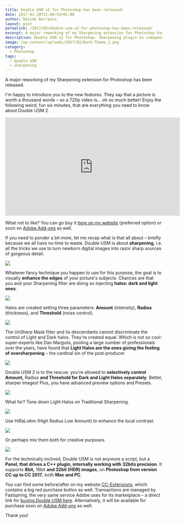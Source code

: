 ```yaml
---
title: Double USM v2 for Photoshop has been released!
date: 2017-02-20T21:49:53+01:00
author: Davide Barranca
layout: post
permalink: /2017/02/double-usm-v2-for-photoshop-has-been-released/
excerpt: A major reworking of my Sharpening extension for Photoshop has been released.
description: Double USM v2 for Photoshop. Sharpening plugin to independently control Amount, Radius and Threshold of Dark and Light halos.
image: /wp-content/uploads/2017/02/Dark-Theme_2.png
category:
  - Photoshop
tags:
  - Double USM
  - sharpening
---
```


A major reworking of my Sharpening extension for Photoshop has been released.

I'm happy to introduce you to the new features. They say that a picture is worth a thousand words – so a 720p video is... oh so much better! Enjoy the following weird, fun six minutes, that are everything you need to know about Double USM 2.

<iframe width="560" height="315" src="https://www.youtube.com/embed/G-sO5rKc2B0" frameborder="0" allow="accelerometer; autoplay; encrypted-media; gyroscope; picture-in-picture" allowfullscreen></iframe>

What not to like? You can go buy it [here on my website](http://sites.fastspring.com/barranca/product/doubleusm2) (preferred option) or soon on [Adobe Add-ons](https://creative.adobe.com/addons/products/17657) as well.

If you need to ponder a bit more, let me recap what is that all about – briefly because we all have no time to waste. Double USM is about **sharpening**, i.e. all the tricks we use to turn newborn digital images into razor sharp sources of gorgeous detail.

![](/wp-content/uploads/2017/02/llama@2x.jpg)

Whatever fancy technique you happen to use for this purpose, the goal is to visually **enhance the edges** of your picture's subjects. Chances are that you and your Sharpening filter are doing so injecting **halos: dark and light ones**.

![](/wp-content/uploads/2017/02/eye.jpg)

Halos are created setting three parameters: **Amount** (intensity), **Radius** (thickness), and **Threshold** (noise control).

![](/wp-content/uploads/2017/02/radiusAmount.jpg)

The UnSharp Mask filter and its descendants cannot discriminate the control of Light and Dark halos. They're created equal. Which is not so cool: super-experts like Dan Margulis, pooling a large number of professionals over the years, have found that **Light Halos are the ones giving the feeling of oversharpening** – the cardinal sin of the post-producer.

![](/wp-content/uploads/2017/02/curly.jpg)

Double USM 2 is to the rescue: you're allowed to **selectively control Amount,** Radius **and Threshold for Dark and Light Halos separately**. Better, sharper images! Plus, you have advanced preview options and Presets.

![](/wp-content/uploads/2017/02/Documentation.png)

What for? Tone down Light Halos on Traditional Sharpening.

![](/wp-content/uploads/2017/02/DoubleUSM_manual-4.jpg)

Use HiRaLoAm (High Radius Low Amount) to enhance the local contrast.

![](/wp-content/uploads/2017/02/DoubleUSM_manual-5.jpg)

Or perhaps mix them both for creative purposes.

![](/wp-content/uploads/2017/02/DoubleUSM_manual-6.jpg)

For the technically inclined, Double USM is not anymore a script, but a **Panel, that drives a C++ plugin, internally working with 32bits precision**. It supports **8bit,** 16bit **and 32bit (HDR) images**, on **Photoshop from version CC up to CC 2017**, both **Mac and PC**.

You can find some before/after on my website [CC-Extensions](http://www.cc-extensions.com), which contains a big red purchase button as well. Transactions are managed by Fastspring, the very same service Adobe uses for its marketplace – a direct link for [buying Double USM here](http://sites.fastspring.com/barranca/product/doubleusm2). Alternatively, it will be available for purchase soon on [Adobe Add-ons](https://creative.adobe.com/addons/products/17657) as well.

Thank you!
